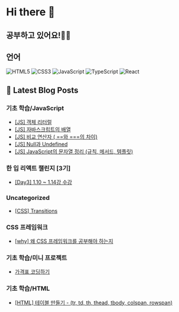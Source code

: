 # Hi there 👋 

## 공부하고 있어요!✍🏼

## 언어

<p>
  <p>
  <!-- HTML -->
  <img alt="HTML5" src="https://img.shields.io/badge/HTML5-E34F26?style=flat-square&logo=HTML5&logoColor=white" />
  <!-- CSS -->
  <img alt="CSS3" src="https://img.shields.io/badge/CSS3-1572B6?style=flat-square&logo=CSS3&logoColor=white" />
  <!-- JavaScript -->
  <img alt="JavaScript" src="https://img.shields.io/badge/JavaScript-F7DF1E?style=flat-square&logo=JavaScript&logoColor=white" /> 
  <!-- TypeScript -->
  <img alt="TypeScript" src="https://img.shields.io/badge/TypeScript-3178C6?style=flat-square&logo=TypeScript&logoColor=white" />
  <!-- React -->
  <img alt="React" src="https://img.shields.io/badge/React-61DAFB?style=flat-square&logo=React&logoColor=white" />
</p>

</p>

## 📕 Latest Blog Posts

### 기초 학습/JavaScript
<ul><li><a href='https://mori-appa-coding.tistory.com/104' target='_blank'>[JS] 객체 리터럴</a></li><li><a href='https://mori-appa-coding.tistory.com/102' target='_blank'>[JS] 자바스크립트의 배열</a></li><li><a href='https://mori-appa-coding.tistory.com/100' target='_blank'>[JS] 비교 연산자 ( ==와 ===의 차이)</a></li><li><a href='https://mori-appa-coding.tistory.com/98' target='_blank'>[JS] Null과 Undefined</a></li><li><a href='https://mori-appa-coding.tistory.com/95' target='_blank'>[JS] JavaScript의 문자열 정리 (규칙, 메서드, 템플릿)</a></li></ul>

### 한 입 리액트 챌린지 [3기]
<ul><li><a href='https://mori-appa-coding.tistory.com/101' target='_blank'>[Day3] 1.10 ~ 1.14강 수강</a></li></ul>

### Uncategorized
<ul><li><a href='https://mori-appa-coding.tistory.com/97' target='_blank'>[CSS] Transitions</a></li></ul>

### CSS 프레임워크
<ul><li><a href='https://mori-appa-coding.tistory.com/92' target='_blank'>[why] 왜 CSS 프레임워크를 공부해야 하는지</a></li></ul>

### 기초 학습/미니 프로젝트
<ul><li><a href='https://mori-appa-coding.tistory.com/91' target='_blank'>가격표 코딩하기</a></li></ul>

### 기초 학습/HTML
<ul><li><a href='https://mori-appa-coding.tistory.com/90' target='_blank'>[HTML] 테이블 만들기 - (tr, td, th, thead, tbody, colspan, rowspan)</a></li></ul>

